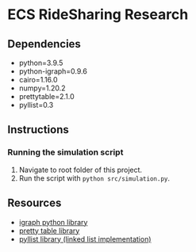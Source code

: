 # ECS RideSharing Research

## Dependencies
- python=3.9.5
- python-igraph=0.9.6
- cairo=1.16.0
- numpy=1.20.2
- prettytable=2.1.0
- pyllist=0.3

## Instructions

### Running the simulation script
1. Navigate to root folder of this project.
2. Run the script with `python src/simulation.py`.

## Resources
- [igraph python library](https://igraph.org/python/)
- [pretty table library](https://pypi.org/project/prettytable/)
- [pyllist library (linked list implementation)](https://pythonhosted.org/pyllist/)
